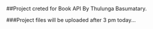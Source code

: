 ##Project creted for Book API By Thulunga Basumatary.

###Project files will be uploaded after 3 pm today...